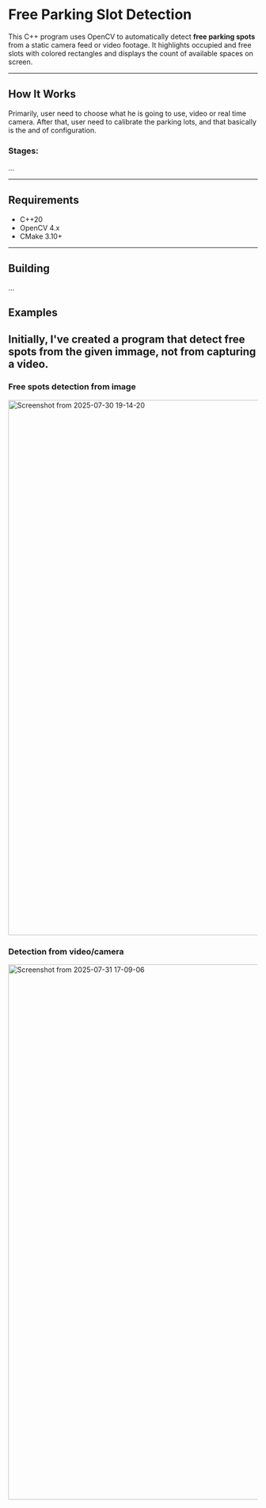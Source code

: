 # Free Parking Slot Detection

This C++ program uses OpenCV to automatically detect **free parking spots** from a static camera feed or video footage. It highlights occupied and free slots with colored rectangles and displays the count of available spaces on screen.

---

## How It Works
Primarily, user need to choose what he is going to use, video or real time camera. After that, user need to calibrate the parking lots, and that basically is the and of configuration.

### **Stages**:
...

---

## Requirements

- C++20
- OpenCV 4.x
- CMake 3.10+

---

## Building
...


## Examples
Initially, I've created a program that detect free spots from the given immage, not from capturing a video.
---
### Free spots detection from image
<img width="1920" height="1080" alt="Screenshot from 2025-07-30 19-14-20" src="https://github.com/user-attachments/assets/7a615b45-fd34-4db6-8aec-a25bde2914fb" />

### Detection from video/camera
<img width="1920" height="1080" alt="Screenshot from 2025-07-31 17-09-06" src="https://github.com/user-attachments/assets/7eca30ca-1bcb-408d-ade3-e0d2ad0744ab" />

